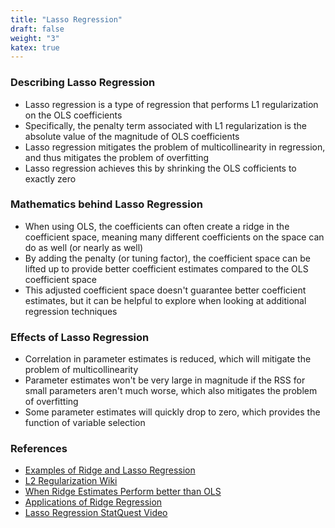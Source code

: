 ```yaml
---
title: "Lasso Regression"
draft: false
weight: "3"
katex: true
---
```


### Describing Lasso Regression
- Lasso regression is a type of regression that performs L1 regularization on the OLS coefficients
- Specifically, the penalty term associated with L1 regularization is the absolute value of the magnitude of OLS coefficients
- Lasso regression mitigates the problem of multicollinearity in regression, and thus mitigates the problem of overfitting
- Lasso regression achieves this by shrinking the OLS cofficients to exactly zero

### Mathematics behind Lasso Regression
- When using OLS, the coefficients can often create a ridge in the coefficient space, meaning many different coefficients on the space can do as well (or nearly as well)
- By adding the penalty (or tuning factor), the coefficient space can be lifted up to provide better coefficient estimates compared to the OLS coefficient space
- This adjusted coefficient space doesn't guarantee better coefficient estimates, but it can be helpful to explore when looking at additional regression techniques

### Effects of Lasso Regression
- Correlation in parameter estimates is reduced, which will mitigate the problem of multicollinearity
- Parameter estimates won't be very large in magnitude if the RSS for small parameters aren't much worse, which also mitigates the problem of overfitting
- Some parameter estimates will quickly drop to zero, which provides the function of variable selection

### References
- [Examples of Ridge and Lasso Regression](https://www.analyticsvidhya.com/blog/2016/01/complete-tutorial-ridge-lasso-regression-python/)
- [L2 Regularization Wiki](https://en.wikipedia.org/wiki/Tikhonov_regularization)
- [When Ridge Estimates Perform better than OLS](https://stats.stackexchange.com/questions/118712/why-does-ridge-estimate-become-better-than-ols-by-adding-a-constant-to-the-diago/119708)
- [Applications of Ridge Regression](https://medium.com/@rrfd/what-is-ridge-regression-applications-in-python-6ed3acbb2aaf)
- [Lasso Regression StatQuest Video](https://www.youtube.com/watch?v=NGf0voTMlcs)
